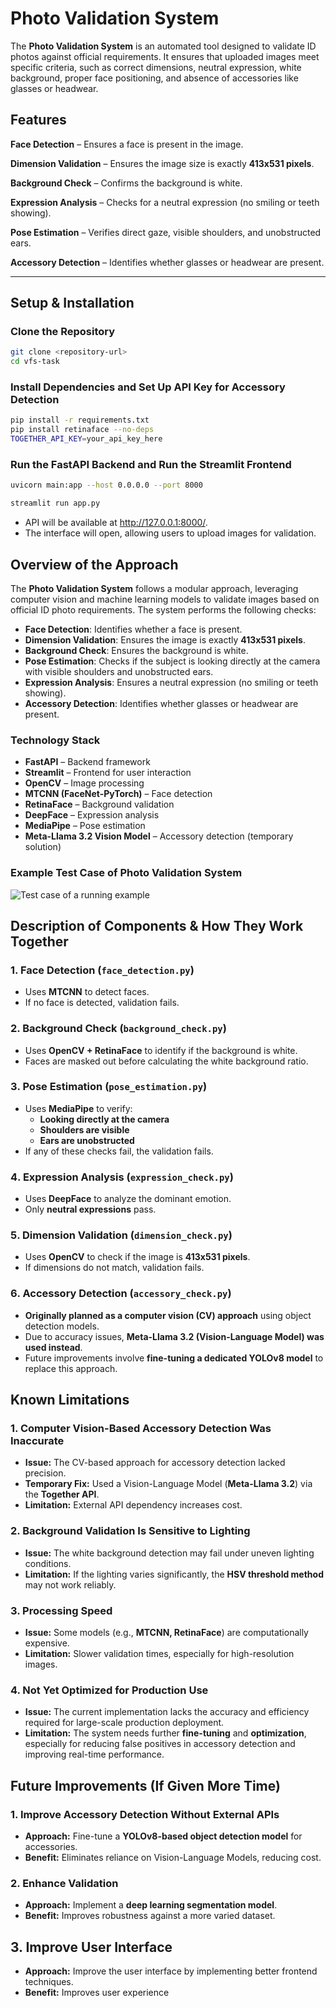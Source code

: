 # Photo Validation System

The **Photo Validation System** is an automated tool designed to validate ID photos against official requirements. It ensures that uploaded images meet specific criteria, such as correct dimensions, neutral expression, white background, proper face positioning, and absence of accessories like glasses or headwear.

## Features

**Face Detection** – Ensures a face is present in the image.

**Dimension Validation** – Ensures the image size is exactly **413x531 pixels**.

**Background Check** – Confirms the background is white.

**Expression Analysis** – Checks for a neutral expression (no smiling or teeth showing).

**Pose Estimation** – Verifies direct gaze, visible shoulders, and unobstructed ears.

**Accessory Detection** – Identifies whether glasses or headwear are present.

---

## **Setup & Installation**

### **Clone the Repository**

```bash
git clone <repository-url>
cd vfs-task
```

### **Install Dependencies and Set Up API Key for Accessory Detection**

```bash
pip install -r requirements.txt
pip install retinaface --no-deps 
TOGETHER_API_KEY=your_api_key_here
```

### **Run the FastAPI Backend and Run the Streamlit Frontend**

```bash
uvicorn main:app --host 0.0.0.0 --port 8000

streamlit run app.py
```

- API will be available at http://127.0.0.1:8000/.
- The interface will open, allowing users to upload images for validation.

## Overview of the Approach

The **Photo Validation System** follows a modular approach, leveraging computer vision and machine learning models to validate images based on official ID photo requirements. The system performs the following checks:

- **Face Detection**: Identifies whether a face is present.
- **Dimension Validation**: Ensures the image is exactly **413x531 pixels**.
- **Background Check**: Ensures the background is white.
- **Pose Estimation**: Checks if the subject is looking directly at the camera with visible shoulders and unobstructed ears.
- **Expression Analysis**: Ensures a neutral expression (no smiling or teeth showing).
- **Accessory Detection**: Identifies whether glasses or headwear are present.

### **Technology Stack**

- **FastAPI** – Backend framework
- **Streamlit** – Frontend for user interaction
- **OpenCV** – Image processing
- **MTCNN (FaceNet-PyTorch)** – Face detection
- **RetinaFace** – Background validation
- **DeepFace** – Expression analysis
- **MediaPipe** – Pose estimation
- **Meta-Llama 3.2 Vision Model** – Accessory detection (temporary solution)

### Example Test Case of Photo Validation System

![Test case of a running example](test_case.jpg)

## Description of Components & How They Work Together

### **1️. Face Detection (`face_detection.py`)**

- Uses **MTCNN** to detect faces.
- If no face is detected, validation fails.

### **2️. Background Check (`background_check.py`)**

- Uses **OpenCV + RetinaFace** to identify if the background is white.
- Faces are masked out before calculating the white background ratio.

### **3️. Pose Estimation (`pose_estimation.py`)**

- Uses **MediaPipe** to verify:
  - **Looking directly at the camera**
  - **Shoulders are visible**
  - **Ears are unobstructed**
- If any of these checks fail, the validation fails.

### **4️. Expression Analysis (`expression_check.py`)**

- Uses **DeepFace** to analyze the dominant emotion.
- Only **neutral expressions** pass.

### **5️. Dimension Validation (`dimension_check.py`)**

- Uses **OpenCV** to check if the image is **413x531 pixels**.
- If dimensions do not match, validation fails.

### **6️. Accessory Detection (`accessory_check.py`)**

- **Originally planned as a computer vision (CV) approach** using object detection models.
- Due to accuracy issues, **Meta-Llama 3.2 (Vision-Language Model) was used instead**.
- Future improvements involve **fine-tuning a dedicated YOLOv8 model** to replace this approach.

## Known Limitations

### 1. Computer Vision-Based Accessory Detection Was Inaccurate

- **Issue:** The CV-based approach for accessory detection lacked precision.
- **Temporary Fix:** Used a Vision-Language Model (**Meta-Llama 3.2**) via the **Together API**.
- **Limitation:** External API dependency increases cost.

### 2. Background Validation Is Sensitive to Lighting

- **Issue:** The white background detection may fail under uneven lighting conditions.
- **Limitation:** If the lighting varies significantly, the **HSV threshold method** may not work reliably.

### 3. Processing Speed

- **Issue:** Some models (e.g., **MTCNN, RetinaFace**) are computationally expensive.
- **Limitation:** Slower validation times, especially for high-resolution images.

### 4. Not Yet Optimized for Production Use

- **Issue:** The current implementation lacks the accuracy and efficiency required for large-scale production deployment.
- **Limitation:** The system needs further **fine-tuning** and **optimization**, especially for reducing false positives in accessory detection and improving real-time performance.


## Future Improvements (If Given More Time)

### 1. Improve Accessory Detection Without External APIs

- **Approach:** Fine-tune a **YOLOv8-based object detection model** for accessories.
- **Benefit:** Eliminates reliance on Vision-Language Models, reducing cost.

### 2. Enhance Validation

- **Approach:** Implement a **deep learning segmentation model**.
- **Benefit:** Improves robustness against a more varied dataset.

## 3. Improve User Interface

- **Approach:** Improve the user interface by implementing better frontend techniques.
- **Benefit:** Improves user experience